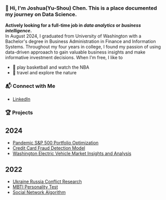 ### 👋 Hi, I'm Joshua(Yu-Shou) Chen. This is a place documented my journey on Data Science.
**Actively looking for a full-time job in _data analytics_ or _business intelligence_.**  
In August 2024, I graduated from University of Washington with a Bachelor's degree in Business Administration in Finance and Information Systems. Throughout my four years in college, I found my passion of using data-driven approaach to gain valuable business insights and make informative investment decisions.
When I'm free, I like to  
* 🏀 play basketball and watch the NBA
* 🚞 travel and explore the nature
### 📬 Connect with Me
* [LinkedIn](https://www.linkedin.com/in/joshua-chen-a10359196/)  
### 🏆 Projects
## 2024
* [Pandemic S&P 500 Portfolio Optimization](https://github.com/jjchen805/pandemic-portfolio-optimization.git)
* [Credit Card Fraud Detection Model](https://github.com/jjchen805/credit-card-fraud-detection.git)
* [Washington Electric Vehicle Market Insights and Analysis](https://github.com/jjchen805/EV-population.git)
## 2022
* [Ukraine Russia Conflict Research](https://github.com/jjchen805/Ukraine-Russia-Conflict-Research.git)
* [MBTI Personality Test](https://github.com/jjchen805/MBTI-Test.git)
* [Social Network Algorithm](https://github.com/jjchen805/Social-Network-Algorithm.git)


